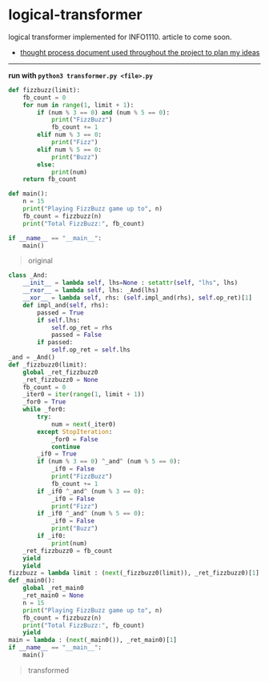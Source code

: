# logical-transformer

logical transformer implemented for INFO1110. article to come soon.

- [thought process document used throughout the project to plan my ideas](THOUGHTPROCESS.md)

---

**run with `python3 transformer.py <file>.py`**

```py
def fizzbuzz(limit):
	fb_count = 0
	for num in range(1, limit + 1):
		if (num % 3 == 0) and (num % 5 == 0):
			print("FizzBuzz")
			fb_count += 1
		elif num % 3 == 0:
			print("Fizz")
		elif num % 5 == 0:
			print("Buzz")
		else:
			print(num)
	return fb_count

def main():
	n = 15
	print("Playing FizzBuzz game up to", n)
	fb_count = fizzbuzz(n)
	print("Total FizzBuzz:", fb_count)

if __name__ == "__main__":
	main()
```
> original
```py
class _And:
	__init__ = lambda self, lhs=None : setattr(self, "lhs", lhs)
	__rxor__ = lambda self, lhs: _And(lhs)
	__xor__ = lambda self, rhs: (self.impl_and(rhs), self.op_ret)[1]
	def impl_and(self, rhs):
		passed = True
		if self.lhs:
			self.op_ret = rhs
			passed = False
		if passed:
			self.op_ret = self.lhs
_and = _And()
def _fizzbuzz0(limit):
	global _ret_fizzbuzz0
	_ret_fizzbuzz0 = None
	fb_count = 0
	_iter0 = iter(range(1, limit + 1))
	_for0 = True
	while _for0:
		try:
			num = next(_iter0)
		except StopIteration:
			_for0 = False
			continue 
		_if0 = True
		if (num % 3 == 0) ^_and^ (num % 5 == 0):
			_if0 = False
			print("FizzBuzz")
			fb_count += 1
		if _if0 ^_and^ (num % 3 == 0):
			_if0 = False
			print("Fizz")
		if _if0 ^_and^ (num % 5 == 0):
			_if0 = False
			print("Buzz")
		if _if0:
			print(num)
	_ret_fizzbuzz0 = fb_count
	yield
	yield
fizzbuzz = lambda limit : (next(_fizzbuzz0(limit)), _ret_fizzbuzz0)[1]
def _main0():
	global _ret_main0
	_ret_main0 = None
	n = 15
	print("Playing FizzBuzz game up to", n)
	fb_count = fizzbuzz(n)
	print("Total FizzBuzz:", fb_count)
	yield
main = lambda : (next(_main0()), _ret_main0)[1]
if __name__ == "__main__":
	main()
```
> transformed